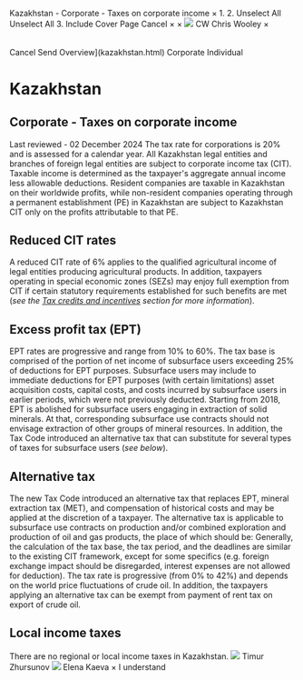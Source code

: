 Kazakhstan - Corporate - Taxes on corporate income
×
1.
2.
Unselect All
Unselect All
3.
Include Cover Page
Cancel
×
×
![](-/media/world-wide-tax-summaries/attachments/global---chris-wooley.ashx%3Frev=ac5e5f3223b34096b1afc2a6009c7320&revision=ac5e5f32-23b3-4096-b1af-c2a6009c7320&hash=859B7ADC84DC2CBEC9760E9E6EE7DE6D0A8BFCDF)
CW
Chris Wooley
×
######
Cancel
Send
Overview](kazakhstan.html)
Corporate
Individual
# Kazakhstan
## Corporate - Taxes on corporate income
Last reviewed - 02 December 2024
The tax rate for corporations is 20% and is assessed for a calendar year. All Kazakhstan legal entities and branches of foreign legal entities are subject to corporate income tax (CIT). Taxable income is determined as the taxpayer's aggregate annual income less allowable deductions.
Resident companies are taxable in Kazakhstan on their worldwide profits, while non-resident companies operating through a permanent establishment (PE) in Kazakhstan are subject to Kazakhstan CIT only on the profits attributable to that PE.
## Reduced CIT rates
A reduced CIT rate of 6% applies to the qualified agricultural income of legal entities producing agricultural products.
In addition, taxpayers operating in special economic zones (SEZs) may enjoy full exemption from CIT if certain statutory requirements established for such benefits are met (*see the [Tax credits and incentives](kazakhstan/corporate/tax-credits-and-incentives.html) section for more information*).
## Excess profit tax (EPT)
EPT rates are progressive and range from 10% to 60%. The tax base is comprised of the portion of net income of subsurface users exceeding 25% of deductions for EPT purposes. Subsurface users may include to immediate deductions for EPT purposes (with certain limitations) asset acquisition costs, capital costs, and costs incurred by subsurface users in earlier periods, which were not previously deducted.
Starting from 2018, EPT is abolished for subsurface users engaging in extraction of solid minerals. At that, corresponding subsurface use contracts should not envisage extraction of other groups of mineral resources.
In addition, the Tax Code introduced an alternative tax that can substitute for several types of taxes for subsurface users (*see below*).
## Alternative tax
The new Tax Code introduced an alternative tax that replaces EPT, mineral extraction tax (MET), and compensation of historical costs and may be applied at the discretion of a taxpayer.
The alternative tax is applicable to subsurface use contracts on production and/or combined exploration and production of oil and gas products, the place of which should be:
Generally, the calculation of the tax base, the tax period, and the deadlines are similar to the existing CIT framework, except for some specifics (e.g. foreign exchange impact should be disregarded, interest expenses are not allowed for deduction). The tax rate is progressive (from 0% to 42%) and depends on the world price fluctuations of crude oil.
In addition, the taxpayers applying an alternative tax can be exempt from payment of rent tax on export of crude oil.
## Local income taxes
There are no regional or local income taxes in Kazakhstan.
![](-/media/world-wide-tax-summaries/attachments/kazakhstan---timur-zhursunov.ashx%3Frev=845caeeb5ff0488fb5a5b5796bd321d1&revision=845caeeb-5ff0-488f-b5a5-b5796bd321d1&hash=7481FE1BAA4E2A8FD67750DF0E28AC9761CD8D7E)
Timur Zhursunov
![](-/media/world-wide-tax-summaries/attachments/kazakhstan---elena-kaeva.ashx%3Frev=fb7205a3944e42c39633c17ebfdc9c7d&revision=fb7205a3-944e-42c3-9633-c17ebfdc9c7d&hash=43E03F8EF38342CEFD5ED70FA03F0F4FF27FBA95)
Elena Kaeva
×
I understand